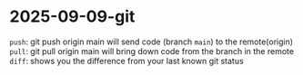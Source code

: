 # 2025-09-09-git

`push`: git push origin main will send code (branch `main`) to the remote(origin)
`pull`: git pull origin main will bring down code from the branch in the remote
`diff`: shows you the difference from your last known git status

